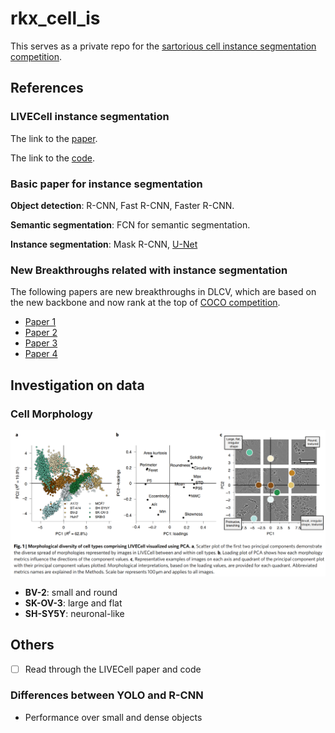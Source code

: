 rkx_cell_is
===========

This serves as a private repo for the [sartorious cell instance segmentation competition](https://www.kaggle.com/c/sartorius-cell-instance-segmentation/overview/description).


## References
### LIVECell instance segmentation
The link to the [paper](References/LIVECell%20-%20A%20large-scale%20dataset%20for%20label-free%20live%20cell%20segmentation.pdf).

The link to the [code](https://github.com/sartorius-research/LIVECell).

### Basic paper for instance segmentation
**Object detection**: R-CNN, Fast R-CNN, Faster R-CNN.

**Semantic segmentation**: FCN for semantic segmentation.

**Instance segmentation**: Mask R-CNN, [U-Net](References/U-Net%20Convolutional%20Networks%20for%20Biomedical%20Image%20Segmentation.pdf)

### New Breakthroughs related with instance segmentation
The following papers are new breakthroughs in DLCV, which are based on the new backbone and now rank
at the top of [COCO competition](https://paperswithcode.com/sota/instance-segmentation-on-coco).

+ [Paper 1](References/End-to-End%20Semi-Supervised%20Object%20Detection%20with%20Soft%20Teacher.pdf)
+ [Paper 2](References/CBNetV2%20-%20A%20Composite%20Backbone%20Network%20Architecture%20for%20Object%20Detection.pdf)
+ [Paper 3](References/Focal%20Self-attention%20for%20Local-Global%20Interactions%20in%20Vision%20Transformers.pdf)
+ [Paper 4](References/Swin%20Transformer%20-%20Hierarchical%20Vision%20Transformer%20using%20Shifted%20Windows.pdf)

## Investigation on data
### Cell Morphology
![PCA results of commonly used morphological metrics](References/morphological_diversity_of_cell_types.PNG)

- **BV-2**: small and round
- **SK-OV-3**: large and flat
- **SH-SY5Y**: neuronal-like
  
## Others
- [ ] Read through the LIVECell paper and code

### Differences between YOLO and R-CNN
- Performance over small and dense objects